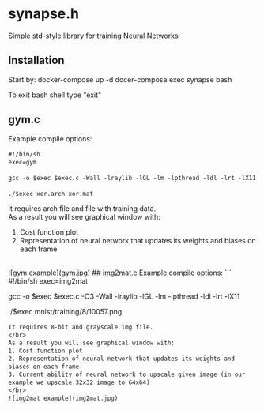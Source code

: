 # synapse.h
Simple std-style library for training Neural Networks
## Installation
Start by:
docker-compose up -d
docer-compose exec synapse bash

To exit bash shell type "exit"
## gym.c
Example compile options:
```
#!/bin/sh
exec=gym

gcc -o $exec $exec.c -Wall -lraylib -lGL -lm -lpthread -ldl -lrt -lX11

./$exec xor.arch xor.mat
```
It requires arch file and file with training data.
</br>
As a result you will see graphical window with:
1. Cost function plot
2. Representation of neural network that updates its weights and biases on each frame
</br>
![gym example](gym.jpg)
## img2mat.c
Example compile options:
```
#!/bin/sh
exec=img2mat

gcc -o $exec $exec.c -O3 -Wall -lraylib -lGL -lm -lpthread -ldl -lrt -lX11

./$exec mnist/training/8/10057.png
```
It requires 8-bit and grayscale img file.
</br>
As a result you will see graphical window with:
1. Cost function plot
2. Representation of neural network that updates its weights and biases on each frame
3. Current ability of neural network to upscale given image (in our example we upscale 32x32 image to 64x64)
</br>
![img2mat example](img2mat.jpg)
